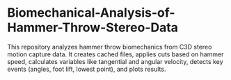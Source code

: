 # Biomechanical-Analysis-of-Hammer-Throw-Stereo-Data
This repository analyzes hammer throw biomechanics from C3D stereo motion capture data. It creates cached files, applies cuts based on hammer speed, calculates variables like tangential and angular velocity, detects key events (angles, foot lift, lowest point), and plots results.
